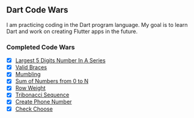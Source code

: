 ## Dart Code Wars

I am practicing coding in the Dart program language. My goal is to learn Dart and work on creating Flutter apps in the future.

### Completed Code Wars

- [x] [Largest 5 Digits Number In A Series](https://www.codewars.com/kata/51675d17e0c1bed195000001/train/dart)
- [x] [Valid Braces](https://www.codewars.com/kata/5277c8a221e209d3f6000b56/train/dart)
- [x] [Mumbling](https://www.codewars.com/kata/5667e8f4e3f572a8f2000039/train/dart)
- [x] [Sum of Numbers from 0 to N](https://www.codewars.com/kata/56e9e4f516bcaa8d4f001763/train/dart)
- [x] [Row Weight](https://www.codewars.com/kata/5abd66a5ccfd1130b30000a9/train/dart)
- [x] [Tribonacci Sequence](https://www.codewars.com/kata/556deca17c58da83c00002db/train/dart)
- [x] [Create Phone Number](https://www.codewars.com/kata/525f50e3b73515a6db000b83/train/dart)
- [x] [Check Choose](https://www.codewars.com/kata/55be10de92aad5ef28000023/train/dart)
